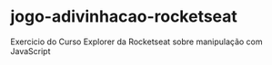 # jogo-adivinhacao-rocketseat
Exercicio do Curso Explorer da Rocketseat sobre manipulação com JavaScript
